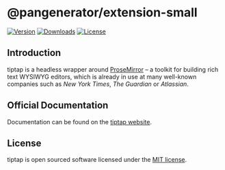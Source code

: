 # @pangenerator/extension-small

[![Version](https://img.shields.io/npm/v/@pangenerator/extension-small.svg?label=version)](https://www.npmjs.com/package/@pangenerator/extension-small)
[![Downloads](https://img.shields.io/npm/dm/@pangenerator/extension-small.svg)](https://npmcharts.com/compare/@pangenerator/extension-small?minimal=true)
[![License](https://img.shields.io/npm/l/@pangenerator/extension-small.svg)](https://www.npmjs.com/package/@pangenerator/extension-small)

## Introduction

tiptap is a headless wrapper around [ProseMirror](https://ProseMirror.net) – a toolkit for building rich text WYSIWYG editors, which is already in use at many well-known companies such as *New York Times*, *The Guardian* or *Atlassian*.

## Official Documentation

Documentation can be found on the [tiptap website](https://tiptap.dev).

## License

tiptap is open sourced software licensed under the [MIT license](https://github.com/ueberdosis/tiptap/blob/main/LICENSE.md).

